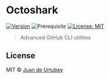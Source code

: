 # Octoshark

[![Version](https://img.shields.io/npm/v/oshark.svg)](https://www.npmjs.com/package/oshark)
![Prerequisite](https://img.shields.io/badge/node-%3E%3D16-blue.svg)
[![License: MIT](https://img.shields.io/badge/License-MIT-yellow.svg)](#)

> Advanced GitHub CLI utilities

## License

MIT © [Juan de Urtubey](https://jdeurt.xyz)
